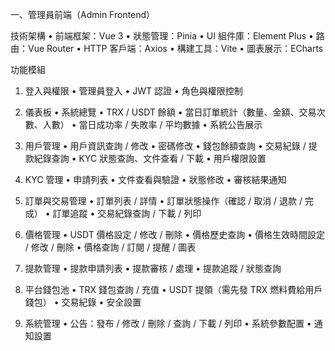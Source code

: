 一、管理員前端（Admin Frontend）

技術架構
	•	前端框架：Vue 3
	•	狀態管理：Pinia
	•	UI 組件庫：Element Plus
	•	路由：Vue Router
	•	HTTP 客戶端：Axios
	•	構建工具：Vite
	•	圖表展示：ECharts

功能模組

1. 登入與權限
	•	管理員登入
	•	JWT 認證
	•	角色與權限控制

2. 儀表板
	•	系統總覽
	•	TRX / USDT 餘額
	•	當日訂單統計（數量、金額、交易次數、人數）
	•	當日成功率 / 失敗率 / 平均數據
	•	系統公告展示

3. 用戶管理
	•	用戶資訊查詢 / 修改
	•	密碼修改
	•	錢包餘額查詢
	•	交易紀錄 / 提款紀錄查詢
	•	KYC 狀態查詢、文件查看 / 下載
	•	用戶權限設置

4. KYC 管理
	•	申請列表
	•	文件查看與驗證
	•	狀態修改
	•	審核結果通知

5. 訂單與交易管理
	•	訂單列表 / 詳情
	•	訂單狀態操作（確認 / 取消 / 退款 / 完成）
	•	訂單追蹤
	•	交易紀錄查詢 / 下載 / 列印

6. 價格管理
	•	USDT 價格設定 / 修改 / 刪除
	•	價格歷史查詢
	•	價格生效時間設定 / 修改 / 刪除
	•	價格查詢 / 訂閱 / 提醒 / 圖表

7. 提款管理
	•	提款申請列表
	•	提款審核 / 處理
	•	提款追蹤 / 狀態查詢

8. 平台錢包池
	•	TRX 錢包查詢 / 充值
	•	USDT 提領（需先發 TRX 燃料費給用戶錢包）
	•	交易紀錄
	•	安全設置

9. 系統管理
	•	公告：發布 / 修改 / 刪除 / 查詢 / 下載 / 列印
	•	系統參數配置
	•	通知設置
